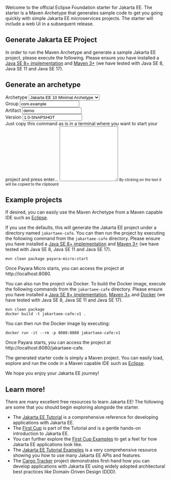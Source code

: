 Welcome to the official Eclipse Foundation starter for Jakarta EE. The starter is a Maven Archetype that generates
sample code to get you going quickly with simple Jakarta EE microservices projects. The starter will include a web UI in
a subsequent release.

## Generate Jakarta EE Project

In order to run the Maven Archetype and generate a sample Jakarta EE project, please execute the following. Please
ensure you have installed a [Java SE 8+ implementation](https://adoptium.net/?variant=openjdk8)
and [Maven 3+](https://maven.apache.org/download.cgi) (we have tested with Java SE 8, Java SE 11 and Java SE 17).

## Generate an archetype

<script>

function isEmpty(element) {
    return element.value === undefined || element.value === "";
}

function emptyCheck(element) {
    if (isEmpty(element)) {
        element.style.borderColor = "red";
        return true; 
    }
    element.style.borderColor = "#ccc";
    return false;
}

function spacesCheck(element) {
    if (element.value.includes(" ")) {
        element.style.borderColor = "red";
        return true; 
    }
    element.style.borderColor = "#ccc";
    return false;
}

function validateGroupId() {
    const element = document.getElementById("groupId");
    if (emptyCheck(element)) {
        element.after("<span class='validationMessage' style='color:red;'>Please enter a groupId.</span>");
        return false;
    }
    if (spacesCheck(element)) {
        element.after("<span class='validationMessage' style='color:red;'>Please enter a groupId without spaces.</span>");
        return false;
    }
    return true;
}

function generateMvnCommand() {
    const mavenArchetype = document.getElementById("mavenArchetype");
    const mvnArchetypeGenerate = document.getElementById("mvnArchetypeGenerate");
    const { mvnArchetypeGroupId, mvnArchetypeArtifactId, mvnArchetypeVersion } = mavenArchetype.value.split(",");
    const groupId = document.getElementById("groupId");
    const artifactId = document.getElementById("artifactId");
    const projectVersion = document.getElementById("projectVersion");
    if (isEmpty(groupId) || isEmpty(artifactId) || isEmpty(projectVersion)) {
        mvnArchetypeGenerate.value = "";
    }
    if (validateGroupId()) {
        mvnArchetypeGenerate.value = mvnArchetypeGenerate.value + "- Please fill in the groupId\n";
    }
    if (emptyCheck(artifactId)) {
        mvnArchetypeGenerate.value = mvnArchetypeGenerate.value + "- Please fill in the artifactId\n";
    }
    if (emptyCheck(projectVersion)) {
        mvnArchetypeGenerate.value = mvnArchetypeGenerate.value + "- Please fill in the projectVersion\n";
    }
    if (isEmpty(groupId) || isEmpty(artifactId) || isEmpty(projectVersion)) {
        return;
    }

    mvnArchetypeGenerate.value = `mvn archetype:generate -DarchetypeGroupId=${mvnArchetypeGroupId} -DarchetypeArtifactId=${mvnArchetypeArtifactId} -DarchetypeVersion=${mvnArchetypeVersion} -DgroupId=${groupId.value} -DartifactId=${artifactId.value} -Dversion=${projectVersion.value}`;
}

function removeMvnCommand() {
    const mvnArchetypeGenerate = document.getElementById("mvnArchetypeGenerate");
    mvnArchetypeGenerate.value = "";
}

function copyMvnCommand() {
    const mvnArchetypeGenerate = document.getElementById("mvnArchetypeGenerate");
    mvnArchetypeGenerate.select();
    mvnArchetypeGenerate.setSelectionRange(0, 99999);
    navigator.clipboard.writeText(document.getElementById("mvnArchetypeGenerate").value);
}

class FormValidator {
  constructor(form, fields) {
    this.form = form;
    this.fields = fields
  }

  initialize() {
    this.validateOnEntry();
    this.validateOnChange();
  }

  validateOnChange() {
    let self = this;

    this.form.addEventListener('submit', e => {
        e.preventDefault();
        self.fields.forEach(field => {
        const input = document.querySelector(`#${field}`);
        self.validateFields(input)
      })
    })
  }

  validateOnEntry() {
    let self = this;
    this.fields.forEach(field => {
      const input = document.querySelector(`#${field}`);

      input.addEventListener('change', event => {
        self.validateFields(input)
      })
    })
  }

  validateFields(field) {

    if (field.value === undefined || field.value.trim() === "") {
      this.setStatus(field, `${field.previousElementSibling.innerText} cannot be blank`, "error")
    } else {
      this.setStatus(field, null, "success")
    }

    if (field.type === "email") {
      const re = /\S+@\S+\.\S+/;
      if (re.test(field.value)) {
        this.setStatus(field, null, "success")
      } else {
        this.setStatus(field, "Please enter valid email address", "error")
      }
    }
  }

  setStatus(field, message, status) {
    const errorMessage = field.parentElement.querySelector('.error-message');
    if (status === "success") {
      if (errorMessage) { errorMessage.innerText = "" }
      field.style = "border-color: #ccc;";
      generateMvnCommand();
    }

    if (status === "error") {
      field.parentElement.querySelector('.error-message').innerText = message;
      field.style = "border-color: red;";
      removeMvnCommand();
    }
  }

}
</script>

<form id="form">
    <div class="form-row">
        <div class="form-group" >
            <label for="mavenArchetype">Archetype</label>
            <select class="form-control" id="mavenArchetype">
                <option value="org.eclipse.starter,jakartaee10-minimal,1.0.0">Jakarta EE 10 Minimal Archetype</option>
                <option value="org.eclipse.starter,jakartaee9.1-minimal,1.0.0">Jakarta EE 9 Minimal Archetype</option>
                <option value="org.eclipse.starter,jakartaee8-minimal,1.0.0">Jakarta EE 8 Minimal Archetype</option>
                <option value="nl.ivonet,jakartaee8-minimal,1.0.0">Jakarta EE 8 Minimal Archetype</option>
            </select>
        </div>
    </div>
    <div class="form-row">
        <div class="form-group">
            <label for="groupId">Group</label>
            <input class="form-control" type="text" id="groupId" value="com.example">
            <span class="error-message"></span> 
        </div>
        <div class="form-group">
            <label for="artifactId">Artifact</label>
            <input type="text" class="form-control" id="artifactId" value="demo">
            <span class="error-message"></span> 
        </div>
        <div class="form-group">
            <label for="projectVersion">Version</label>
            <input type="text" class="form-control" id="projectVersion" value="1.0-SNAPSHOT">
            <span class="error-message"></span> 
        </div>
    </div>
    <div class="form-group">
        <label for="mvnArchetypeGenerate">
            Just copy this command as is in a terminal where you want to start your project and press enter...
        </label>
        <textarea class="form-control"
                  id="mvnArchetypeGenerate"
                  rows="11"
                  readonly
                  aria-describedby="mvnCommandHelp"
                  onclick="copyMvnCommand()">
        </textarea>
        <small id="mvnCommandHelp" class="form-text text-muted">By clicking on the text it will be copied to the
            clipboard
        </small>
    </div>
</form>

<script>
  const form = document.querySelector('.form');
  const fields = ["mvnArchetypeGroupId", "mvnArchetypeArtifactId", "mvnArchetypeVersion"];
  
  const validator = new FormValidator(form, fields);
  validator.initialize()
</script>

## Example projects

If desired, you can easily use the Maven Archetype from a Maven capable IDE such
as [Eclipse](https://www.eclipse.org/ide).

If you use the defaults, this will generate the Jakarta EE project under a directory named `jakartaee-cafe`. You can
then run the project by executing the following command from the `jakartaee-cafe` directory. Please ensure you have
installed a [Java SE 8+ implementation](https://adoptium.net/?variant=openjdk8)
and [Maven 3+](https://maven.apache.org/download.cgi) (we have tested with Java SE 8, Java SE 11 and Java SE 17).

```
mvn clean package payara-micro:start
```

Once Payara Micro starts, you can access the project at http://localhost:8080.

You can also run the project via Docker. To build the Docker image, execute the following commands from
the `jakartaee-cafe` directory. Please ensure you have installed
a [Java SE 8+ implementation](https://adoptium.net/?variant=openjdk8), [Maven 3+](https://maven.apache.org/download.cgi)
and [Docker](https://docs.docker.com/get-docker/) (we have tested with Java SE 8, Java SE 11 and Java SE 17).

```
mvn clean package
docker build -t jakartaee-cafe:v1 .
```

You can then run the Docker image by executing:

```
docker run -it --rm -p 8080:8080 jakartaee-cafe:v1
```

Once Payara starts, you can access the project at http://localhost:8080/jakartaee-cafe.

The generated starter code is simply a Maven project. You can easily load, explore and run the code in a Maven capable
IDE such as [Eclipse](https://www.eclipse.org/ide).

We hope you enjoy your Jakarta EE journey!

## Learn more!

There are many excellent free resources to learn Jakarta EE! The following are some that you should begin exploring
alongside the starter.

* The [Jakarta EE Tutorial](https://eclipse-ee4j.github.io/jakartaee-tutorial) is a comprehensive reference for
  developing applications with Jakarta EE.
* The [First Cup](https://eclipse-ee4j.github.io/jakartaee-firstcup/) is part of the Tutorial and is a gentle hands-on
  introduction to Jakarta EE.
* You can further explore the [First Cup Examples](https://github.com/eclipse-ee4j/jakartaee-firstcup-examples) to get a
  feel for how Jakarta EE applications look like.
* The [Jakarta EE Tutorial Examples](https://github.com/eclipse-ee4j/jakartaee-tutorial-examples) is a very
  comprehensive resource showing you how to use many Jakarta EE APIs and features.
* The [Cargo Tracker](https://eclipse-ee4j.github.io/cargotracker/) project demonstrates first-hand how you can develop
  applications with Jakarta EE using widely adopted architectural best practices like Domain-Driven Design (DDD).
